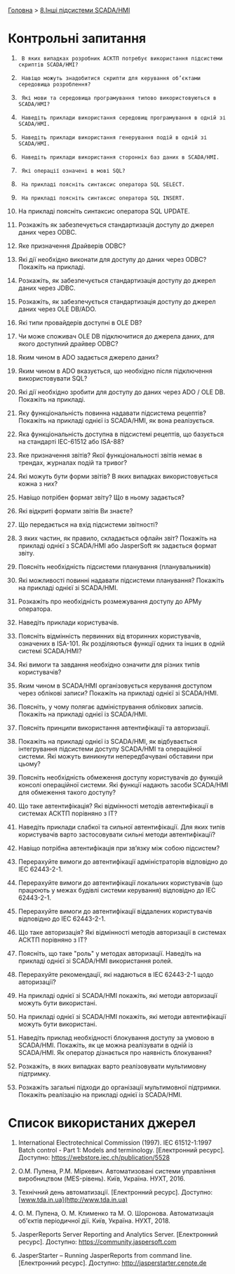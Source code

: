 [Головна](README.md) > [8.Інші підсистеми SCADA/HMI](8.md)

# Контрольні запитання

1.      В яких випадках розробник АСКТП потребує використання підсистеми скриптів SCADA/HMI?

2.      Навіщо можуть знадобитися скрипти для керування об’єктами середовища розроблення?

3.      Які мови та середовища програмування типово використовуються в SCADA/HMI?

4.      Наведіть приклади використання середовищ програмування в одній зі SCADA/HMI.

5.      Наведіть приклади використання генерування подій в одній зі SCADA/HMI.

6.      Наведіть приклади використання сторонніх баз даних в SCADA/HMI.

7.      Які операції означені в мові SQL?

8.      На прикладі поясніть синтаксис оператора SQL SELECT.

9.      На прикладі поясніть синтаксис оператора SQL INSERT.

10.    На прикладі поясніть синтаксис оператора SQL UPDATE.

11.    Розкажіть як забезпечується стандартизація доступу до джерел даних через ODBC.

12.    Яке призначення Драйверів ODBC?

13.    Які дії необхідно виконати для доступу до даних через ODBC? Покажіть на прикладі.

14.    Розкажіть, як забезпечується стандартизація доступу до джерел даних через JDBC.

15.    Розкажіть, як забезпечується стандартизація доступу до джерел даних через OLE DB/ADO.

16.    Які типи провайдерів доступні в OLE DB?

17.    Чи може споживач OLE DB підключитися до джерела даних, для якого доступний драйвер ODBC?

18.    Яким чином в ADO задається джерело даних? 

19.    Яким чином в ADO вказується, що необхідно після підключення використовувати SQL?

20.    Які дії необхідно зробити для доступу до даних через ADO / OLE DB. Покажіть на прикладі.

21.    Яку функціональність повинна надавати підсистема рецептів? Покажіть на прикладі однієї із SCADA/HMI, як вона реалізується. 

22.    Яка функціональність доступна в підсистемі рецептів, що базується на стандарті IEC-61512 або ISA-88?

23.    Яке призначення звітів? Якої функціональності звітів немає в трендах, журналах подій та тривог?

24.    Які можуть бути форми звітів? В яких випадках використовується кожна з них? 

25.    Навіщо потрібен формат звіту? Що в ньому задається? 

26.    Які відкриті формати звітів Ви знаєте? 

27.    Що передається на вхід підсистеми звітності?

28.    З яких частин, як правило, складається офлайн звіт? Покажіть на прикладі однієї з SCADA/HMI або JasperSoft як задається формат звіту. 

29.    Поясніть необхідність підсистеми планування (планувальників)

30.    Які можливості повинні надавати підсистеми планування? Покажіть на прикладі однієї зі SCADA/HMI.

31.    Розкажіть про необхідність розмежування доступу до АРМу оператора.

32.    Наведіть приклади користувачів.

33.    Поясніть відмінність первинних від вторинних користувачів, означених в ISA-101. Як розділяються функції одних та інших в одній системі SCADA/HMI?

34.    Які вимоги та завдання необхідно означити для різних типів користувачів?

35.    Яким чином в SCADA/HMI організовується керування доступом через облікові записи? Покажіть на прикладі однієї зі SCADA/HMI.

36.    Поясніть, у чому полягає адміністрування облікових записів. Покажіть на прикладі однієї із SCADA/HMI.

37.    Поясніть принципи використання автентифікації та авторизації.

38.    Покажіть на прикладі однієї із SCADA/HMI, як відбувається інтегрування підсистеми доступу SCADA/HMI та операційної системи. Які можуть виникнути непередбачувані обставини при цьому?

39.    Поясніть необхідність обмеження доступу користувачів до функцій консолі операційної системи. Які функції надають засоби SCADA/HMI для обмеження такого доступу?

40.    Що таке автентифікація? Які відмінності методів автентифікації в системах АСКТП порівняно з ІТ?

41.    Наведіть приклади слабкої та сильної автентифікації. Для яких типів користувачів варто застосовувати сильні методи автентифікації?

42.    Навіщо потрібна автентифікація при зв’язку між собою підсистем? 

43.    Перерахуйте вимоги до автентифікації адміністраторів відповідно до IEC 62443-2-1.

44.    Перерахуйте вимоги до автентифікації локальних користувачів (що працюють у межах будівлі системи керування) відповідно до IEC 62443-2-1.

45.    Перерахуйте вимоги до автентифікації віддалених користувачів відповідно до IEC 62443-2-1.

46.    Що таке авторизація? Які відмінності методів авторизації в системах АСКТП порівняно з ІТ?

47.    Поясніть, що таке "роль" у методах авторизації. Наведіть на прикладі однієї зі SCADA/HMI використання ролей.

48.    Перерахуйте рекомендації, які надаються в IEC 62443-2-1 щодо авторизації? 

49.    На прикладі однієї зі SCADA/HMI покажіть, які методи авторизації можуть бути використані.

50.    На прикладі однієї зі SCADA/HMI покажіть, які методи автентифікації можуть бути використані.

51.    Наведіть приклад необхідності блокування доступу за умовою в SCADA/HMI. Покажіть, як це можна реалізувати в одній із SCADA/HMI. Як оператор дізнається про наявність блокування?

52.    Розкажіть, в яких випадках варто реалізовувати мультимовну підтримку.

53.    Розкажіть загальні підходи до організації мультимовної підтримки. Покажіть реалізацію на прикладі однієї із SCADA/HMI. 

 

# Список використаних джерел

1. International Electrotechnical Commission (1997). IEC 61512-1:1997 Batch control - Part 1: Models and terminology. [Електронний ресурс]. Доступно: https://webstore.iec.ch/publication/5528 

2. О.М. Пупена, Р.М. Міркевич. Автоматизовані системи управління виробництвом (MES-рівень). Київ, Україна. НУХТ, 2016.

3. Технічний день автоматизації. [Електронний ресурс]. Доступно: [www.tda.in.ua](http://www.tda.in.ua) 

4. О. М. Пупена, О. М. Клименко та М. О. Шоронова. Автоматизація об'єктів періодичної дії. Київ, Україна. НУХТ, 2018.

5. JasperReports Server Reporting and Analytics Server. [Електронний ресурс]. Доступно: https://community.jaspersoft.com 

6. JasperStarter – Running JasperReports from command line. [Електронний ресурс]. Доступно: http://jasperstarter.cenote.de 
